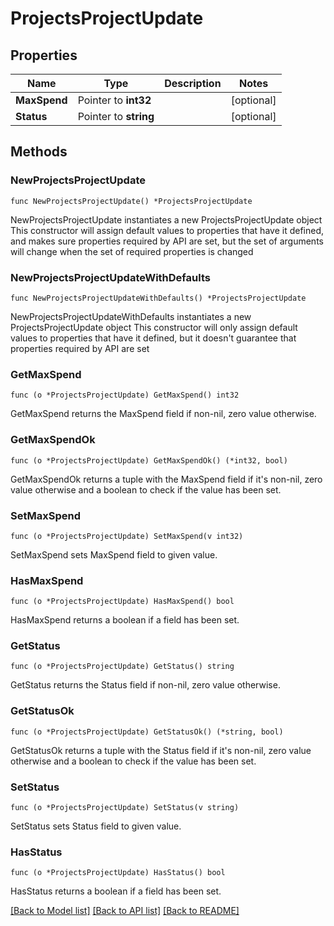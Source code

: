 # ProjectsProjectUpdate

## Properties

Name | Type | Description | Notes
------------ | ------------- | ------------- | -------------
**MaxSpend** | Pointer to **int32** |  | [optional] 
**Status** | Pointer to **string** |  | [optional] 

## Methods

### NewProjectsProjectUpdate

`func NewProjectsProjectUpdate() *ProjectsProjectUpdate`

NewProjectsProjectUpdate instantiates a new ProjectsProjectUpdate object
This constructor will assign default values to properties that have it defined,
and makes sure properties required by API are set, but the set of arguments
will change when the set of required properties is changed

### NewProjectsProjectUpdateWithDefaults

`func NewProjectsProjectUpdateWithDefaults() *ProjectsProjectUpdate`

NewProjectsProjectUpdateWithDefaults instantiates a new ProjectsProjectUpdate object
This constructor will only assign default values to properties that have it defined,
but it doesn't guarantee that properties required by API are set

### GetMaxSpend

`func (o *ProjectsProjectUpdate) GetMaxSpend() int32`

GetMaxSpend returns the MaxSpend field if non-nil, zero value otherwise.

### GetMaxSpendOk

`func (o *ProjectsProjectUpdate) GetMaxSpendOk() (*int32, bool)`

GetMaxSpendOk returns a tuple with the MaxSpend field if it's non-nil, zero value otherwise
and a boolean to check if the value has been set.

### SetMaxSpend

`func (o *ProjectsProjectUpdate) SetMaxSpend(v int32)`

SetMaxSpend sets MaxSpend field to given value.

### HasMaxSpend

`func (o *ProjectsProjectUpdate) HasMaxSpend() bool`

HasMaxSpend returns a boolean if a field has been set.

### GetStatus

`func (o *ProjectsProjectUpdate) GetStatus() string`

GetStatus returns the Status field if non-nil, zero value otherwise.

### GetStatusOk

`func (o *ProjectsProjectUpdate) GetStatusOk() (*string, bool)`

GetStatusOk returns a tuple with the Status field if it's non-nil, zero value otherwise
and a boolean to check if the value has been set.

### SetStatus

`func (o *ProjectsProjectUpdate) SetStatus(v string)`

SetStatus sets Status field to given value.

### HasStatus

`func (o *ProjectsProjectUpdate) HasStatus() bool`

HasStatus returns a boolean if a field has been set.


[[Back to Model list]](../README.md#documentation-for-models) [[Back to API list]](../README.md#documentation-for-api-endpoints) [[Back to README]](../README.md)


